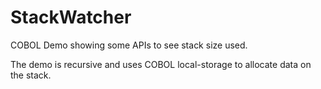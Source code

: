 # StackWatcher
COBOL Demo showing some APIs to see stack size used.

The demo is recursive and uses COBOL local-storage to allocate data on the stack.


